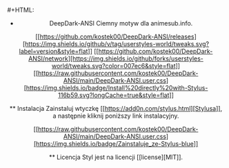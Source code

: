 #+HTML: <div align="center">

* DeepDark-ANSI
Ciemny motyw dla animesub.info.

[[https://github.com/kostek00/DeepDark-ANSI/releases][https://img.shields.io/github/v/tag/userstyles-world/tweaks.svg?label=version&style=flat]]
[[https://github.com/kostek00/DeepDark-ANSI/network][https://img.shields.io/github/forks/userstyles-world/tweaks.svg?color=007ec6&style=flat]]
[[https://raw.githubusercontent.com/kostek00/DeepDark-ANSI/main/DeepDark-ANSI.user.css][https://img.shields.io/badge/Install%20directly%20with-Stylus-116b59.svg?longCache=true&style=flat]]

** Instalacja
Zainstaluj wtyczkę [[https://add0n.com/stylus.html][Stylusa]], a następnie kliknij poniższy link instalacyjny.

[[https://raw.githubusercontent.com/kostek00/DeepDark-ANSI/main/DeepDark-ANSI.user.css][https://img.shields.io/badge/Zainstaluje_ze-Stylus-blue]]

** Licencja
Styl jest na licencji [[license][MIT]].
